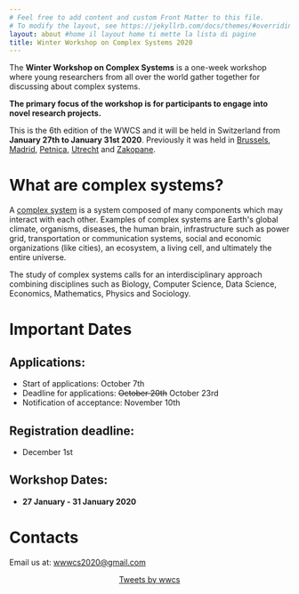 ```yaml
---
# Feel free to add content and custom Front Matter to this file.
# To modify the layout, see https://jekyllrb.com/docs/themes/#overriding-theme-defaults
layout: about #home il layout home ti mette la lista di pagine
title: Winter Workshop on Complex Systems 2020
---
```

The **Winter Workshop on Complex Systems** is a one-week workshop where young researchers from all over the world gather together for discussing about complex systems.

**The primary focus of the workshop is for participants to engage into novel research projects.**

This is the 6th edition of the WWCS and it will be held in Switzerland from **January 27th to January 31st 2020**.
Previously it was held in [Brussels](https://ai.vub.ac.be/complexity/), [Madrid](http://wwcs2016.altervista.org/wwcswordyversion/?doing_wp_cron=1557075926.8519909381866455078125), [Petnica](https://wwcs2017ed.wixsite.com/wwcs), [Utrecht](https://wwcs2018.github.io/) and [Zakopane](http://wwcs2019.org).


# What are complex systems?
A [complex system](https://en.wikipedia.org/wiki/Complex_system) is a system composed of many components which may interact with each other. Examples of complex systems are Earth's global climate, organisms, diseases, the human brain, infrastructure such as power grid, transportation or communication systems, social and economic organizations (like cities), an ecosystem, a living cell, and ultimately the entire universe.

The study of complex systems calls for an interdisciplinary approach combining disciplines such as Biology, Computer Science, Data Science, Economics, Mathematics, Physics and Sociology.

# Important Dates

## Applications:
- Start of applications: October 7th
- Deadline for applications: <s>October 20th</s> October 23rd
- Notification of acceptance: November 10th

## Registration deadline:
- December 1st

## Workshop Dates:
- **27 January - 31 January 2020**


# Contacts

Email us at: [wwwcs2020@gmail.com](mailto:wwcs2020@gmail.com)
<!-- Twitter: "@wwcs2020" -->


<center>
<a class="twitter-timeline" data-width="300" data-height="550" href="https://twitter.com/winter_complex">Tweets by wwcs</a> <script async src="https://platform.twitter.com/widgets.js" charset="utf-8"></script> </center>
